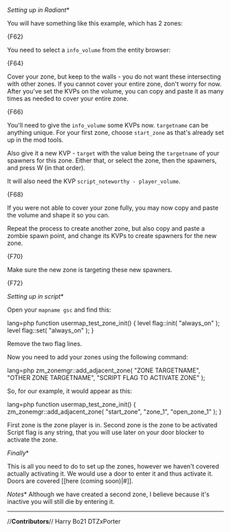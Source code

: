   *Setting up in Radiant**

You will have something like this example, which has 2 zones:

{F62}

You need to select a `info_volume` from the entity browser:

{F64}

Cover your zone, but keep to the walls - you do not want these intersecting with other zones. If you cannot cover your entire zone, don't worry for now. After you've set the KVPs on the volume, you can copy and paste it as many times as needed to cover your entire zone.

{F66}

You'll need to give the `info_volume` some KVPs now. `targetname` can be anything unique. For your first zone, choose `start_zone` as that's already set up in the mod tools.

Also give it a new KVP - `target` with the value being the `targetname` of your spawners for this zone. Either that, or select the zone, then the spawners, and press W (in that order).

It will also need the KVP `script_noteworthy - player_volume`.

{F68}

If you were not able to cover your zone fully, you may now copy and paste the volume and shape it so you can.

Repeat the process to create another zone, but also copy and paste a zombie spawn point, and change its KVPs to create spawners for the new zone.

{F70}

Make sure the new zone is targeting these new spawners.

{F72}

  *Setting up in script**

Open your `mapname gsc` and find this:

lang=php
function usermap_test_zone_init()
{
	level flag::init( "always_on" );
	level flag::set( "always_on" );
}	


Remove the two flag lines.

Now you need to add your zones using the following command:

lang=php
zm_zonemgr::add_adjacent_zone( "ZONE TARGETNAME",		"OTHER ZONE TARGETNAME",		"SCRIPT FLAG TO ACTIVATE ZONE" );


So, for our example, it would appear as this:

lang=php
function usermap_test_zone_init()
{
	zm_zonemgr::add_adjacent_zone( "start_zone",		"zone_1",		"open_zone_1" );
}	


First zone is the zone player is in.
Second zone is the zone to be activated
Script flag is any string, that you will use later on your door blocker to activate the zone.

  *Finally**

This is all you need to do to set up the zones, however we haven't covered actually activating it. We would use a door to enter it and thus activate it. Doors are covered [[here (coming soon)|#]].

  *Notes**
Although we have created a second zone, I believe because it's inactive you will still die by entering it.

---

//**Contributors**//
Harry Bo21
DTZxPorter